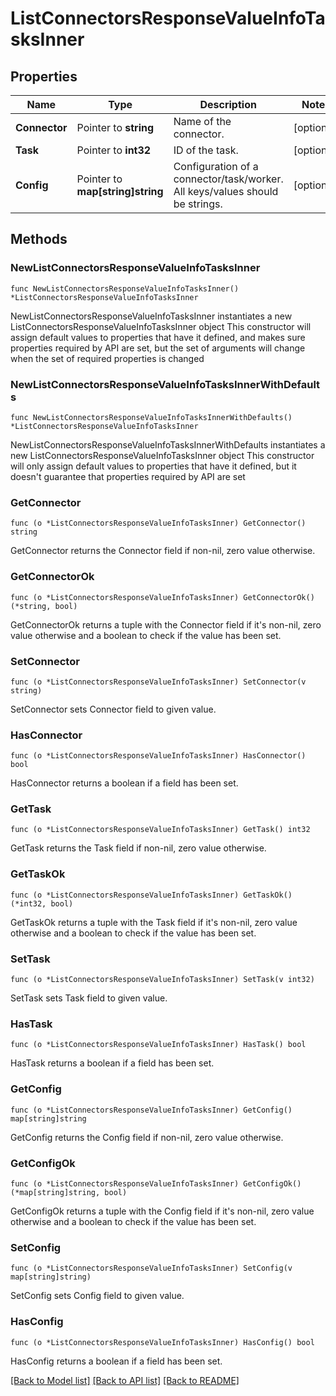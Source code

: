 # ListConnectorsResponseValueInfoTasksInner

## Properties

Name | Type | Description | Notes
------------ | ------------- | ------------- | -------------
**Connector** | Pointer to **string** | Name of the connector. | [optional] 
**Task** | Pointer to **int32** | ID of the task. | [optional] 
**Config** | Pointer to **map[string]string** | Configuration of a connector/task/worker. All keys/values should be strings. | [optional] 

## Methods

### NewListConnectorsResponseValueInfoTasksInner

`func NewListConnectorsResponseValueInfoTasksInner() *ListConnectorsResponseValueInfoTasksInner`

NewListConnectorsResponseValueInfoTasksInner instantiates a new ListConnectorsResponseValueInfoTasksInner object
This constructor will assign default values to properties that have it defined,
and makes sure properties required by API are set, but the set of arguments
will change when the set of required properties is changed

### NewListConnectorsResponseValueInfoTasksInnerWithDefaults

`func NewListConnectorsResponseValueInfoTasksInnerWithDefaults() *ListConnectorsResponseValueInfoTasksInner`

NewListConnectorsResponseValueInfoTasksInnerWithDefaults instantiates a new ListConnectorsResponseValueInfoTasksInner object
This constructor will only assign default values to properties that have it defined,
but it doesn't guarantee that properties required by API are set

### GetConnector

`func (o *ListConnectorsResponseValueInfoTasksInner) GetConnector() string`

GetConnector returns the Connector field if non-nil, zero value otherwise.

### GetConnectorOk

`func (o *ListConnectorsResponseValueInfoTasksInner) GetConnectorOk() (*string, bool)`

GetConnectorOk returns a tuple with the Connector field if it's non-nil, zero value otherwise
and a boolean to check if the value has been set.

### SetConnector

`func (o *ListConnectorsResponseValueInfoTasksInner) SetConnector(v string)`

SetConnector sets Connector field to given value.

### HasConnector

`func (o *ListConnectorsResponseValueInfoTasksInner) HasConnector() bool`

HasConnector returns a boolean if a field has been set.

### GetTask

`func (o *ListConnectorsResponseValueInfoTasksInner) GetTask() int32`

GetTask returns the Task field if non-nil, zero value otherwise.

### GetTaskOk

`func (o *ListConnectorsResponseValueInfoTasksInner) GetTaskOk() (*int32, bool)`

GetTaskOk returns a tuple with the Task field if it's non-nil, zero value otherwise
and a boolean to check if the value has been set.

### SetTask

`func (o *ListConnectorsResponseValueInfoTasksInner) SetTask(v int32)`

SetTask sets Task field to given value.

### HasTask

`func (o *ListConnectorsResponseValueInfoTasksInner) HasTask() bool`

HasTask returns a boolean if a field has been set.

### GetConfig

`func (o *ListConnectorsResponseValueInfoTasksInner) GetConfig() map[string]string`

GetConfig returns the Config field if non-nil, zero value otherwise.

### GetConfigOk

`func (o *ListConnectorsResponseValueInfoTasksInner) GetConfigOk() (*map[string]string, bool)`

GetConfigOk returns a tuple with the Config field if it's non-nil, zero value otherwise
and a boolean to check if the value has been set.

### SetConfig

`func (o *ListConnectorsResponseValueInfoTasksInner) SetConfig(v map[string]string)`

SetConfig sets Config field to given value.

### HasConfig

`func (o *ListConnectorsResponseValueInfoTasksInner) HasConfig() bool`

HasConfig returns a boolean if a field has been set.


[[Back to Model list]](../README.md#documentation-for-models) [[Back to API list]](../README.md#documentation-for-api-endpoints) [[Back to README]](../README.md)


